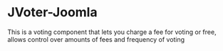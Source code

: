 # JVoter-Joomla
This is a voting component that lets you charge a fee for voting or free, allows control over amounts of fees and frequency of voting
